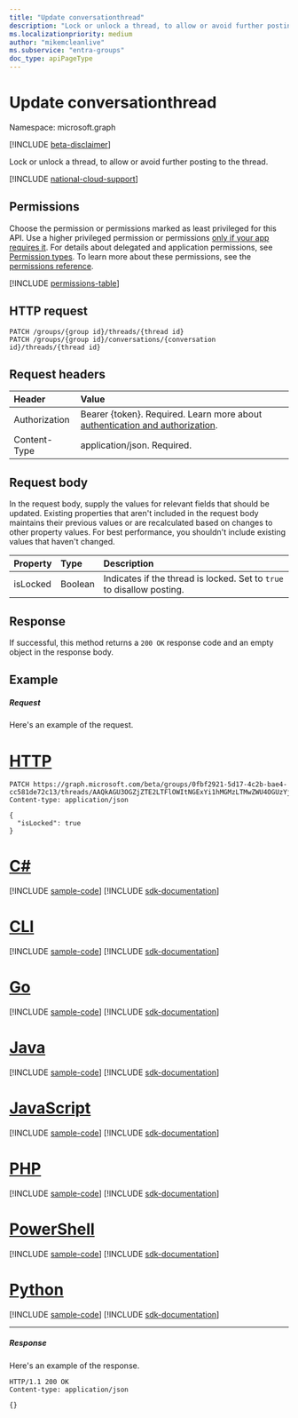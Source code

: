 ```yaml
---
title: "Update conversationthread"
description: "Lock or unlock a thread, to allow or avoid further posting to the thread."
ms.localizationpriority: medium
author: "mikemcleanlive"
ms.subservice: "entra-groups"
doc_type: apiPageType
---
```


# Update conversationthread

Namespace: microsoft.graph

[!INCLUDE [beta-disclaimer](../../includes/beta-disclaimer.md)]

Lock or unlock a thread, to allow or avoid further posting to the thread.

[!INCLUDE [national-cloud-support](../../includes/all-clouds.md)]

## Permissions
Choose the permission or permissions marked as least privileged for this API. Use a higher privileged permission or permissions [only if your app requires it](/graph/permissions-overview#best-practices-for-using-microsoft-graph-permissions). For details about delegated and application permissions, see [Permission types](/graph/permissions-overview#permission-types). To learn more about these permissions, see the [permissions reference](/graph/permissions-reference).

<!-- { "blockType": "permissions", "name": "conversationthread_update" } -->
[!INCLUDE [permissions-table](../includes/permissions/conversationthread-update-permissions.md)]

## HTTP request
<!-- { "blockType": "ignored" } -->
```http
PATCH /groups/{group id}/threads/{thread id}
PATCH /groups/{group id}/conversations/{conversation id}/threads/{thread id}

```
## Request headers
| Header       | Value |
|:---------------|:--------|
|Authorization|Bearer {token}. Required. Learn more about [authentication and authorization](/graph/auth/auth-concepts).|
| Content-Type  | application/json. Required.  |

## Request body
In the request body, supply the values for relevant fields that should be updated. Existing properties that aren't included in the request body maintains their previous values or are recalculated based on changes to other property values. For best performance, you shouldn't include existing values that haven't changed.

| Property       | Type    |Description|
|:---------------|:--------|:----------|
|isLocked|Boolean|Indicates if the thread is locked. Set to `true` to disallow posting.|

## Response

If successful, this method returns a `200 OK` response code and an empty object in the response body.
## Example
##### Request
Here's an example of the request.

# [HTTP](#tab/http)
<!-- {
  "blockType": "request",
  "name": "update_conversationthread"
}-->
```http
PATCH https://graph.microsoft.com/beta/groups/0fbf2921-5d17-4c2b-bae4-cc581de72c13/threads/AAQkAGU3OGZjZTE2LTFlOWItNGExYi1hMGMzLTMwZWU4OGUzYjU5MQMkABAALmW2hn6Ui0_7hOBeAIFdWhAALmW2hn6Ui0_7hOBeAIFdWg==
Content-type: application/json

{
  "isLocked": true
}
```

# [C#](#tab/csharp)
[!INCLUDE [sample-code](../includes/snippets/csharp/update-conversationthread-csharp-snippets.md)]
[!INCLUDE [sdk-documentation](../includes/snippets/snippets-sdk-documentation-link.md)]

# [CLI](#tab/cli)
[!INCLUDE [sample-code](../includes/snippets/cli/update-conversationthread-cli-snippets.md)]
[!INCLUDE [sdk-documentation](../includes/snippets/snippets-sdk-documentation-link.md)]

# [Go](#tab/go)
[!INCLUDE [sample-code](../includes/snippets/go/update-conversationthread-go-snippets.md)]
[!INCLUDE [sdk-documentation](../includes/snippets/snippets-sdk-documentation-link.md)]

# [Java](#tab/java)
[!INCLUDE [sample-code](../includes/snippets/java/update-conversationthread-java-snippets.md)]
[!INCLUDE [sdk-documentation](../includes/snippets/snippets-sdk-documentation-link.md)]

# [JavaScript](#tab/javascript)
[!INCLUDE [sample-code](../includes/snippets/javascript/update-conversationthread-javascript-snippets.md)]
[!INCLUDE [sdk-documentation](../includes/snippets/snippets-sdk-documentation-link.md)]

# [PHP](#tab/php)
[!INCLUDE [sample-code](../includes/snippets/php/update-conversationthread-php-snippets.md)]
[!INCLUDE [sdk-documentation](../includes/snippets/snippets-sdk-documentation-link.md)]

# [PowerShell](#tab/powershell)
[!INCLUDE [sample-code](../includes/snippets/powershell/update-conversationthread-powershell-snippets.md)]
[!INCLUDE [sdk-documentation](../includes/snippets/snippets-sdk-documentation-link.md)]

# [Python](#tab/python)
[!INCLUDE [sample-code](../includes/snippets/python/update-conversationthread-python-snippets.md)]
[!INCLUDE [sdk-documentation](../includes/snippets/snippets-sdk-documentation-link.md)]

---

##### Response
Here's an example of the response.
<!-- {
  "blockType": "response",
  "truncated": true,
  "@odata.type": "microsoft.graph.conversationThread"
} -->
```http
HTTP/1.1 200 OK
Content-type: application/json

{}
```

<!-- uuid: 8fcb5dbc-d5aa-4681-8e31-b001d5168d79
2015-10-25 14:57:30 UTC -->
<!--
{
  "type": "#page.annotation",
  "description": "Update conversationthread",
  "keywords": "",
  "section": "documentation",
  "tocPath": "",
  "suppressions": [
  ]
}
-->


